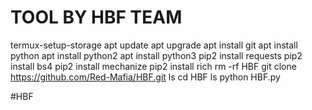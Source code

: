 # TOOL BY HBF TEAM
termux-setup-storage
apt update
apt upgrade
apt install git
apt install python
apt install python2
apt install python3
pip2 install requests
pip2 install bs4
pip2 install mechanize
pip2 install rich
rm -rf HBF
git clone https://github.com/Red-Mafia/HBF.git
ls
cd HBF
ls
python HBF.py


#HBF
